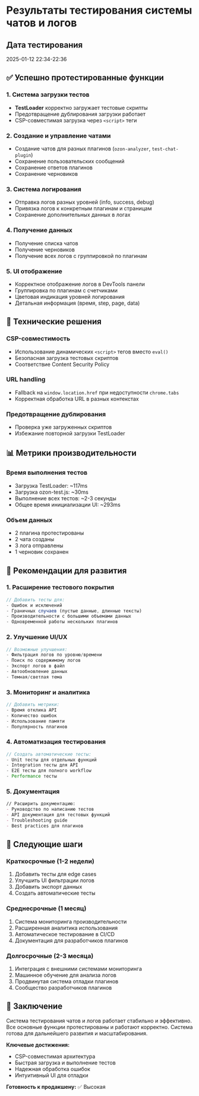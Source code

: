 # Результаты тестирования системы чатов и логов

## Дата тестирования
2025-01-12 22:34-22:36

## ✅ Успешно протестированные функции

### 1. Система загрузки тестов
- **TestLoader** корректно загружает тестовые скрипты
- Предотвращение дублирования загрузки работает
- CSP-совместимая загрузка через `<script>` теги

### 2. Создание и управление чатами
- Создание чатов для разных плагинов (`ozon-analyzer`, `test-chat-plugin`)
- Сохранение пользовательских сообщений
- Сохранение ответов плагинов
- Сохранение черновиков

### 3. Система логирования
- Отправка логов разных уровней (info, success, debug)
- Привязка логов к конкретным плагинам и страницам
- Сохранение дополнительных данных в логах

### 4. Получение данных
- Получение списка чатов
- Получение черновиков
- Получение всех логов с группировкой по плагинам

### 5. UI отображение
- Корректное отображение логов в DevTools панели
- Группировка по плагинам с счетчиками
- Цветовая индикация уровней логирования
- Детальная информация (время, step, page, data)

## 🔧 Технические решения

### CSP-совместимость
- Использование динамических `<script>` тегов вместо `eval()`
- Безопасная загрузка тестовых скриптов
- Соответствие Content Security Policy

### URL handling
- Fallback на `window.location.href` при недоступности `chrome.tabs`
- Корректная обработка URL в разных контекстах

### Предотвращение дублирования
- Проверка уже загруженных скриптов
- Избежание повторной загрузки TestLoader

## 📊 Метрики производительности

### Время выполнения тестов
- Загрузка TestLoader: ~117ms
- Загрузка ozon-test.js: ~30ms
- Выполнение всех тестов: ~2-3 секунды
- Общее время инициализации UI: ~293ms

### Объем данных
- 2 плагина протестированы
- 2 чата созданы
- 3 лога отправлены
- 1 черновик сохранен

## 🎯 Рекомендации для развития

### 1. Расширение тестового покрытия
```javascript
// Добавить тесты для:
- Ошибок и исключений
- Граничных случаев (пустые данные, длинные тексты)
- Производительности с большими объемами данных
- Одновременной работы нескольких плагинов
```

### 2. Улучшение UI/UX
```typescript
// Возможные улучшения:
- Фильтрация логов по уровню/времени
- Поиск по содержимому логов
- Экспорт логов в файл
- Автообновление данных
- Темная/светлая тема
```

### 3. Мониторинг и аналитика
```javascript
// Добавить метрики:
- Время отклика API
- Количество ошибок
- Использование памяти
- Популярность плагинов
```

### 4. Автоматизация тестирования
```typescript
// Создать автоматические тесты:
- Unit тесты для отдельных функций
- Integration тесты для API
- E2E тесты для полного workflow
- Performance тесты
```

### 5. Документация
```markdown
// Расширить документацию:
- Руководство по написанию тестов
- API документация для тестовых функций
- Troubleshooting guide
- Best practices для плагинов
```

## 🚀 Следующие шаги

### Краткосрочные (1-2 недели)
1. Добавить тесты для edge cases
2. Улучшить UI фильтрации логов
3. Добавить экспорт данных
4. Создать автоматические тесты

### Среднесрочные (1 месяц)
1. Система мониторинга производительности
2. Расширенная аналитика использования
3. Автоматическое тестирование в CI/CD
4. Документация для разработчиков плагинов

### Долгосрочные (2-3 месяца)
1. Интеграция с внешними системами мониторинга
2. Машинное обучение для анализа логов
3. Продвинутая система отладки плагинов
4. Сообщество разработчиков плагинов

## 📝 Заключение

Система тестирования чатов и логов работает стабильно и эффективно. Все основные функции протестированы и работают корректно. Система готова для дальнейшего развития и масштабирования.

**Ключевые достижения:**
- CSP-совместимая архитектура
- Быстрая загрузка и выполнение тестов
- Надежная обработка ошибок
- Интуитивный UI для отладки

**Готовность к продакшену:** ✅ Высокая 